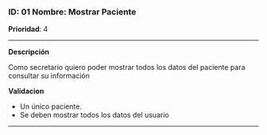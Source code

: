 ### **ID**: 01 Nombre: **Mostrar Paciente**

**Prioridad**: 4

---
**Descripción**

Como secretario quiero poder mostrar todos los datos del paciente para consultar su información

**Validacion**
  * Un único paciente.
  * Se deben mostrar todos los datos del usuario
  
---
